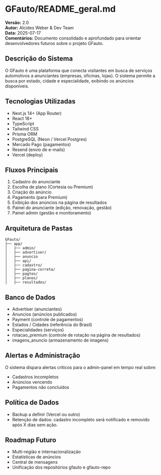 
# GFauto/README_geral.md

**Versão:** 2.0  
**Autor:** Alcides Weber & Dev Team  
**Data:** 2025-07-17  
**Comentários:** Documento consolidado e aprofundado para orientar desenvolvedores futuros sobre o projeto GFauto.

## Descrição do Sistema

O GFauto é uma plataforma que conecta visitantes em busca de serviços automotivos a anunciantes (empresas, oficinas, lojas). O sistema permite a busca por estado, cidade e especialidade, exibindo os anúncios disponíveis.

## Tecnologias Utilizadas

- Next.js 14+ (App Router)
- React 18+
- TypeScript
- Tailwind CSS
- Prisma ORM
- PostgreSQL (Neon / Vercel Postgres)
- Mercado Pago (pagamentos)
- Resend (envio de e-mails)
- Vercel (deploy)

## Fluxos Principais

1. Cadastro do anunciante
2. Escolha de plano (Cortesia ou Premium)
3. Criação do anúncio
4. Pagamento (para Premium)
5. Exibição dos anúncios na página de resultados
6. Painel do anunciante (edição, renovação, gestão)
7. Painel admin (gestão e monitoramento)

## Arquitetura de Pastas

```
GFauto/
├── app/
│   ├── admin/
│   ├── advertiser/
│   ├── anuncio
│   ├── api/
│   ├── cadastro/
│   ├── pagina-correta/
│   ├── pagtos/
│   ├── planos/
│   ├── resultados/
```

## Banco de Dados

- Advertiser (anunciantes)
- Anuncios (anúncios publicados)
- Payment (controle de pagamentos)
- Estados / Cidades (referência do Brasil)
- Especialidades (serviços)
- rotacao_premium (controle de rotação na página de resultados)
- imagens_anuncio (armazenamento de imagens)

## Alertas e Administração

O sistema dispara alertas críticos para o admin-panel em tempo real sobre:

- Cadastros incompletos
- Anúncios vencendo
- Pagamentos não concluídos

## Política de Dados

- Backup a definir (Vercel ou outro)
- Retenção de dados: cadastro incompleto será notificado e removido após X dias sem ação.

## Roadmap Futuro

- Multi-região e internacionalização
- Estatísticas de anúncios
- Central de mensagens
- Unificação dos repositórios gfauto e gfauto-repo
